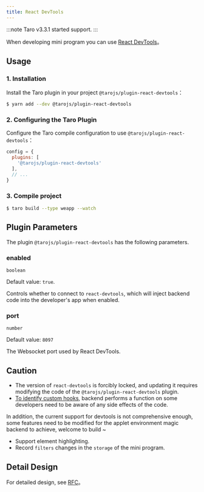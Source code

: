 ```yaml
---
title: React DevTools
---
```


:::note
Taro v3.3.1 started support.
:::

When developing mini program you can use [React DevTools](https://github.com/facebook/react/blob/main/packages/react-devtools/README.md)。

## Usage

### 1. Installation

Install the Taro plugin in your project `@tarojs/plugin-react-devtools`：

```sh
$ yarn add --dev @tarojs/plugin-react-devtools
```

### 2. Configuring the Taro Plugin

Configure the Taro compile configuration to use `@tarojs/plugin-react-devtools`：

```js title="config/dev.js"
config = {
  plugins: [
    '@tarojs/plugin-react-devtools'
  ],
  // ...
}
```

### 3. Compile project

```sh
$ taro build --type weapp --watch
```

## Plugin Parameters

The plugin `@tarojs/plugin-react-devtools` has the following parameters.

### enabled

`boolean`

Default value: `true`.

Controls whether to connect to `react-devtools`, which will inject backend code into the developer's app when enabled.

### port

`number`

Default value: `8097`

The Websocket port used by React DevTools.

## Caution

- The version of `react-devtools` is forcibly locked, and updating it requires modifying the code of the `@tarojs/plugin-react-devtools` plugin.
- [To identify custom hooks](https://github.com/facebook/react/blob/main/packages/react-devtools/OVERVIEW.md#inspecting-hooks), backend performs a function on some developers need to be aware of any side effects of the code.

In addition, the current support for devtools is not comprehensive enough, some features need to be modified for the applet environment magic backend to achieve, welcome to build ~

- Support element highlighting.
- Record `filters` changes in the `storage` of the mini program.

## Detail Design

For detailed design, see [RFC](https://github.com/NervJS/taro-rfcs/blob/master/rfcs/0005-react-devtools.md)。
